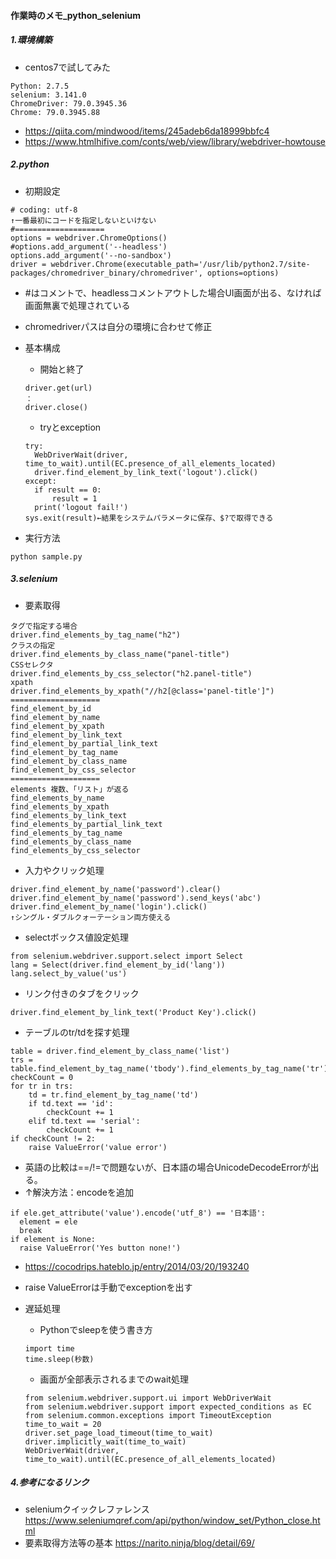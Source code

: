 

#### 作業時のメモ_python_selenium ####


##### 1.環境構築
- centos7で試してみた
```
Python: 2.7.5
selenium: 3.141.0
ChromeDriver: 79.0.3945.36
Chrome: 79.0.3945.88
```
- https://qiita.com/mindwood/items/245adeb6da18999bbfc4
- https://www.htmlhifive.com/conts/web/view/library/webdriver-howtouse


##### 2.python
- 初期設定
```
# coding: utf-8
↑一番最初にコードを指定しないといけない
#====================
options = webdriver.ChromeOptions()
#options.add_argument('--headless')
options.add_argument('--no-sandbox')
driver = webdriver.Chrome(executable_path='/usr/lib/python2.7/site-packages/chromedriver_binary/chromedriver', options=options)
```
  - #はコメントで、headlessコメントアウトした場合UI画面が出る、なければ画面無裏で処理されている
  - chromedriverパスは自分の環境に合わせて修正


- 基本構成
  - 開始と終了
  ```
  driver.get(url)
  ：
  driver.close()
  ```
  - tryとexception
  ```
  try:
    WebDriverWait(driver, time_to_wait).until(EC.presence_of_all_elements_located)
    driver.find_element_by_link_text('logout').click()
  except:
    if result == 0:
        result = 1
    print('logout fail!')
  sys.exit(result)←結果をシステムパラメータに保存、$?で取得できる
  ```


- 実行方法
```
python sample.py
```


##### 3.selenium
- 要素取得
```
タグで指定する場合
driver.find_elements_by_tag_name("h2")
クラスの指定
driver.find_elements_by_class_name("panel-title")
CSSセレクタ
driver.find_elements_by_css_selector("h2.panel-title")
xpath
driver.find_elements_by_xpath("//h2[@class='panel-title']")
====================
find_element_by_id
find_element_by_name
find_element_by_xpath
find_element_by_link_text
find_element_by_partial_link_text
find_element_by_tag_name
find_element_by_class_name
find_element_by_css_selector
====================
elements 複数、「リスト」が返る
find_elements_by_name
find_elements_by_xpath
find_elements_by_link_text
find_elements_by_partial_link_text
find_elements_by_tag_name
find_elements_by_class_name
find_elements_by_css_selector
```


- 入力やクリック処理
```
driver.find_element_by_name('password').clear()
driver.find_element_by_name('password').send_keys('abc')
driver.find_element_by_name('login').click()
↑シングル・ダブルクォーテーション両方使える
```


- selectボックス値設定処理
```
from selenium.webdriver.support.select import Select
lang = Select(driver.find_element_by_id('lang'))
lang.select_by_value('us')
```


- リンク付きのタブをクリック
```
driver.find_element_by_link_text('Product Key').click()
```


- テーブルのtr/tdを探す処理
```
table = driver.find_element_by_class_name('list')
trs = table.find_element_by_tag_name('tbody').find_elements_by_tag_name('tr')
checkCount = 0
for tr in trs:
	td = tr.find_element_by_tag_name('td')
	if td.text == 'id':
		checkCount += 1
	elif td.text == 'serial':
		checkCount += 1
if checkCount != 2:
	raise ValueError('value error')
```
  - 英語の比較は==/!=で問題ないが、日本語の場合UnicodeDecodeErrorが出る。
  - ↑解決方法：encodeを追加
  ```
  if ele.get_attribute('value').encode('utf_8') == '日本語':
    element = ele
    break
  if element is None:
    raise ValueError('Yes button none!')
  ```
  - https://cocodrips.hateblo.jp/entry/2014/03/20/193240
  - raise ValueErrorは手動でexceptionを出す


- 遅延処理
  - Pythonでsleepを使う書き方
  ```
  import time
  time.sleep(秒数)
  ```
  - 画面が全部表示されるまでのwait処理
  ```
  from selenium.webdriver.support.ui import WebDriverWait
  from selenium.webdriver.support import expected_conditions as EC
  from selenium.common.exceptions import TimeoutException
  time_to_wait = 20
  driver.set_page_load_timeout(time_to_wait)
  driver.implicitly_wait(time_to_wait)
  WebDriverWait(driver, time_to_wait).until(EC.presence_of_all_elements_located)
  ```


##### 4.参考になるリンク
- seleniumクイックレファレンス
https://www.seleniumqref.com/api/python/window_set/Python_close.html
- 要素取得方法等の基本
https://narito.ninja/blog/detail/69/
